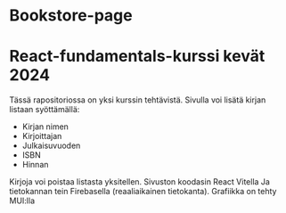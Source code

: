 # Bookstore-page

# React-fundamentals-kurssi kevät 2024

Tässä rapositoriossa on yksi kurssin tehtävistä. Sivulla voi lisätä kirjan listaan syöttämällä:

+ Kirjan nimen
+ Kirjoittajan
+ Julkaisuvuoden
+ ISBN
+ Hinnan

Kirjoja voi poistaa listasta yksitellen. Sivuston koodasin React Vitella Ja tietokannan tein Firebasella (reaaliaikainen tietokanta). Grafiikka on tehty MUI:lla
